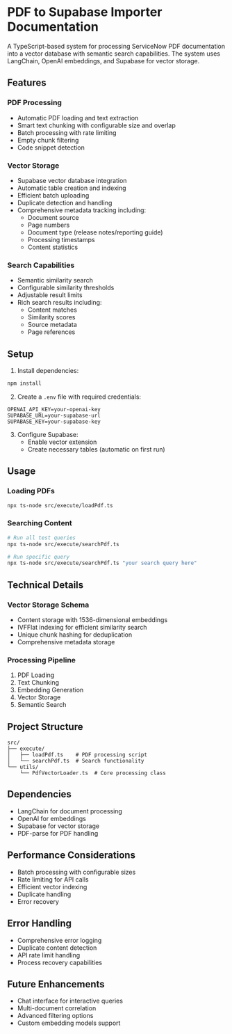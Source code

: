 # PDF to Supabase Importer Documentation

A TypeScript-based system for processing ServiceNow PDF documentation into a vector database with semantic search capabilities. The system uses LangChain, OpenAI embeddings, and Supabase for vector storage.

## Features

### PDF Processing
- Automatic PDF loading and text extraction
- Smart text chunking with configurable size and overlap
- Batch processing with rate limiting
- Empty chunk filtering
- Code snippet detection

### Vector Storage
- Supabase vector database integration
- Automatic table creation and indexing
- Efficient batch uploading
- Duplicate detection and handling
- Comprehensive metadata tracking including:
  - Document source
  - Page numbers
  - Document type (release notes/reporting guide)
  - Processing timestamps
  - Content statistics

### Search Capabilities
- Semantic similarity search
- Configurable similarity thresholds
- Adjustable result limits
- Rich search results including:
  - Content matches
  - Similarity scores
  - Source metadata
  - Page references

## Setup

1. Install dependencies:
```bash
npm install
```

2. Create a `.env` file with required credentials:
```env
OPENAI_API_KEY=your-openai-key
SUPABASE_URL=your-supabase-url
SUPABASE_KEY=your-supabase-key
```

3. Configure Supabase:
   - Enable vector extension
   - Create necessary tables (automatic on first run)

## Usage

### Loading PDFs
```bash
npx ts-node src/execute/loadPdf.ts
```

### Searching Content
```bash
# Run all test queries
npx ts-node src/execute/searchPdf.ts

# Run specific query
npx ts-node src/execute/searchPdf.ts "your search query here"
```

## Technical Details

### Vector Storage Schema
- Content storage with 1536-dimensional embeddings
- IVFFlat indexing for efficient similarity search
- Unique chunk hashing for deduplication
- Comprehensive metadata storage

### Processing Pipeline
1. PDF Loading
2. Text Chunking
3. Embedding Generation
4. Vector Storage
5. Semantic Search

## Project Structure
```
src/
├── execute/
│   ├── loadPdf.ts    # PDF processing script
│   └── searchPdf.ts  # Search functionality
└── utils/
    └── PdfVectorLoader.ts  # Core processing class
```

## Dependencies
- LangChain for document processing
- OpenAI for embeddings
- Supabase for vector storage
- PDF-parse for PDF handling

## Performance Considerations
- Batch processing with configurable sizes
- Rate limiting for API calls
- Efficient vector indexing
- Duplicate handling
- Error recovery

## Error Handling
- Comprehensive error logging
- Duplicate content detection
- API rate limit handling
- Process recovery capabilities

## Future Enhancements
- Chat interface for interactive queries
- Multi-document correlation
- Advanced filtering options
- Custom embedding models support
